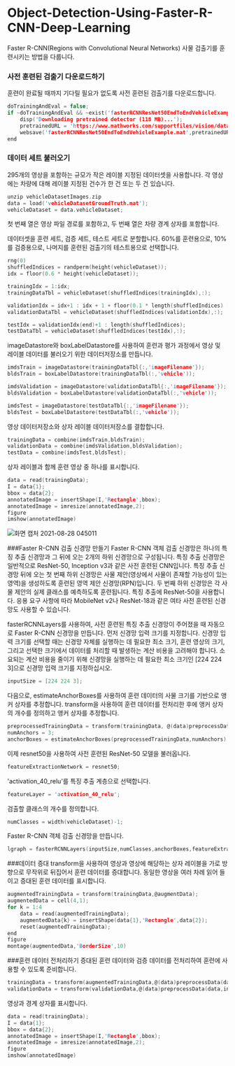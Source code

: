 # Object-Detection-Using-Faster-R-CNN-Deep-Learning
 Faster R-CNN(Regions with Convolutional Neural Networks) 사물 검출기를 훈련시키는 방법을 다룹니다.

### 사전 훈련된 검출기 다운로드하기
훈련이 완료될 때까지 기다릴 필요가 없도록 사전 훈련된 검출기를 다운로드합니다.
```c
doTrainingAndEval = false;
if ~doTrainingAndEval && ~exist('fasterRCNNResNet50EndToEndVehicleExample.mat','file')
    disp('Downloading pretrained detector (118 MB)...');
    pretrainedURL = 'https://www.mathworks.com/supportfiles/vision/data/fasterRCNNResNet50EndToEndVehicleExample.mat';
    websave('fasterRCNNResNet50EndToEndVehicleExample.mat',pretrainedURL);
end
```
### 데이터 세트 불러오기
295개의 영상을 포함하는 규모가 작은 레이블 지정된 데이터셋을 사용합니다.
각 영상에는 차량에 대해 레이블 지정된 건수가 한 건 또는 두 건 있습니다.
```c
unzip vehicleDatasetImages.zip
data = load('vehicleDatasetGroundTruth.mat');
vehicleDataset = data.vehicleDataset;
```
첫 번째 열은 영상 파일 경로를 포함하고, 두 번째 열은 차량 경계 상자를 포함합니다.

데이터셋을 훈련 세트, 검증 세트, 테스트 세트로 분할합니다.
60%를 훈련용으로, 10%를 검증용으로, 나머지를 훈련된 검출기의 테스트용으로 선택합니다.
```c
rng(0)
shuffledIndices = randperm(height(vehicleDataset));
idx = floor(0.6 * height(vehicleDataset));

trainingIdx = 1:idx;
trainingDataTbl = vehicleDataset(shuffledIndices(trainingIdx),:);

validationIdx = idx+1 : idx + 1 + floor(0.1 * length(shuffledIndices) );
validationDataTbl = vehicleDataset(shuffledIndices(validationIdx),:);

testIdx = validationIdx(end)+1 : length(shuffledIndices);
testDataTbl = vehicleDataset(shuffledIndices(testIdx),:);
```
imageDatastore와 boxLabelDatastore를 사용하여 훈련과 평가 과정에서 영상 및 레이블 데이터를 불러오기 위한 데이터저장소를 만듭니다.
```c
imdsTrain = imageDatastore(trainingDataTbl{:,'imageFilename'});
bldsTrain = boxLabelDatastore(trainingDataTbl(:,'vehicle'));

imdsValidation = imageDatastore(validationDataTbl{:,'imageFilename'});
bldsValidation = boxLabelDatastore(validationDataTbl(:,'vehicle'));

imdsTest = imageDatastore(testDataTbl{:,'imageFilename'});
bldsTest = boxLabelDatastore(testDataTbl(:,'vehicle'));
```
영상 데이터저장소와 상자 레이블 데이터저장소를 결합합니다.
```c
trainingData = combine(imdsTrain,bldsTrain);
validationData = combine(imdsValidation,bldsValidation);
testData = combine(imdsTest,bldsTest);
```
상자 레이블과 함께 훈련 영상 중 하나를 표시합니다.
```c
data = read(trainingData);
I = data{1};
bbox = data{2};
annotatedImage = insertShape(I,'Rectangle',bbox);
annotatedImage = imresize(annotatedImage,2);
figure
imshow(annotatedImage)
```
![화면 캡처 2021-08-28 045011](https://user-images.githubusercontent.com/86040099/131181944-429e8661-3056-4208-be83-67edcc2cc5fa.png)

###Faster R-CNN 검출 신경망 만들기
Faster R-CNN 객체 검출 신경망은 하나의 특징 추출 신경망과 그 뒤에 오는 2개의 하위 신경망으로 구성됩니다.
특징 추출 신경망은 일반적으로 ResNet-50, Inception v3과 같은 사전 훈련된 CNN입니다.
특징 추출 신경망 뒤에 오는 첫 번째 하위 신경망은 사물 제안(영상에서 사물이 존재할 가능성이 있는 영역)을 생성하도록 훈련된 영역 제안 신경망(RPN)입니다.
두 번째 하위 신경망은 각 사물 제안의 실제 클래스를 예측하도록 훈련됩니다.
특징 추출에 ResNet-50을 사용합니다.
응용 요구 사항에 따라 MobileNet v2나 ResNet-18과 같은 여타 사전 훈련된 신경망도 사용할 수 있습니다.

fasterRCNNLayers를 사용하여, 사전 훈련된 특징 추출 신경망이 주어졌을 때 자동으로 Faster R-CNN 신경망을 만듭니다.
먼저 신경망 입력 크기를 지정합니다. 
신경망 입력 크기를 선택할 때는 신경망 자체를 실행하는 데 필요한 최소 크기, 훈련 영상의 크기, 그리고 선택한 크기에서 데이터를 처리할 때 발생하는 계산 비용을 고려해야 합니다. 
소요되는 계산 비용을 줄이기 위해 신경망을 실행하는 데 필요한 최소 크기인 [224 224 3]으로 신경망 입력 크기를 지정하십시오.
```c
inputSize = [224 224 3];
```
다음으로, estimateAnchorBoxes를 사용하여 훈련 데이터의 사물 크기를 기반으로 앵커 상자를 추정합니다. 
transform을 사용하여 훈련 데이터를 전처리한 후에 앵커 상자의 개수를 정의하고 앵커 상자를 추정합니다.
```c
preprocessedTrainingData = transform(trainingData, @(data)preprocessData(data,inputSize));
numAnchors = 3;
anchorBoxes = estimateAnchorBoxes(preprocessedTrainingData,numAnchors)
```
이제 resnet50을 사용하여 사전 훈련된 ResNet-50 모델을 불러옵니다.
```c
featureExtractionNetwork = resnet50;
```
'activation_40_relu'를 특징 추출 계층으로 선택합니다.
```c
featureLayer = 'activation_40_relu';
```
검출할 클래스의 개수를 정의합니다.
```c
numClasses = width(vehicleDataset)-1;
```
Faster R-CNN 객체 검출 신경망을 만듭니다.
```c
lgraph = fasterRCNNLayers(inputSize,numClasses,anchorBoxes,featureExtractionNetwork,featureLayer);
```

###데이터 증대
transform을 사용하여 영상과 영상에 해당하는 상자 레이블을 가로 방향으로 무작위로 뒤집어서 훈련 데이터를 증대합니다.
동일한 영상을 여러 차례 읽어 들이고 증대된 훈련 데이터를 표시합니다.
```c
augmentedTrainingData = transform(trainingData,@augmentData);
augmentedData = cell(4,1);
for k = 1:4
    data = read(augmentedTrainingData);
    augmentedData{k} = insertShape(data{1},'Rectangle',data{2});
    reset(augmentedTrainingData);
end
figure
montage(augmentedData,'BorderSize',10)
```

###훈련 데이터 전처리하기
증대된 훈련 데이터와 검증 데이터를 전처리하여 훈련에 사용할 수 있도록 준비합니다.
```c
trainingData = transform(augmentedTrainingData,@(data)preprocessData(data,inputSize));
validationData = transform(validationData,@(data)preprocessData(data,inputSize));
```
영상과 경계 상자를 표시합니다.
```c
data = read(trainingData);
I = data{1};
bbox = data{2};
annotatedImage = insertShape(I,'Rectangle',bbox);
annotatedImage = imresize(annotatedImage,2);
figure
imshow(annotatedImage)
```

